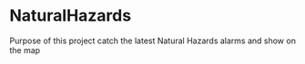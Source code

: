 # NaturalHazards
Purpose of this project catch the latest Natural Hazards alarms and show on the map
